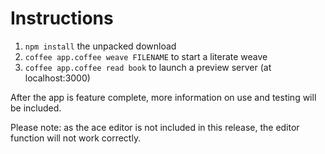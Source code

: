 # Instructions

1. `npm install` the unpacked download
2. `coffee app.coffee weave FILENAME` to start a literate weave
3. `coffee app.coffee read book` to launch a preview server (at localhost:3000)

After the app is feature complete, more information on use and testing will be included.

Please note: as the ace editor is not included in this release, the editor function will not work correctly.